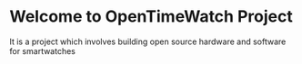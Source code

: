 # Welcome to OpenTimeWatch Project

It is a project which involves building open source hardware and software for smartwatches


